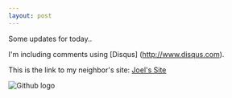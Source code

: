 ```yaml
---
layout: post
---
```


Some updates for today..

I'm including comments using [Disqus] (http://www.disqus.com).

This is the link to my neighbor's site: [Joel's Site](http://jhermida.github.io)

![Github logo](http://jaredmusil.com/img/icon/social/github.png)

